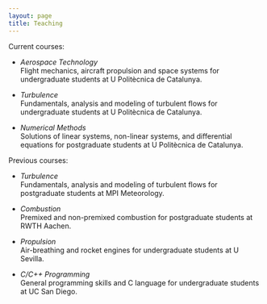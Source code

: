 ```yaml
---
layout: page
title: Teaching
---
```


Current courses:
* *Aerospace Technology*  
Flight mechanics, aircraft propulsion and space systems for undergraduate students at U Politècnica de Catalunya.

* *Turbulence*  
Fundamentals, analysis and modeling of turbulent flows for undergraduate students at U Politècnica de Catalunya.

* *Numerical Methods*  
Solutions of linear systems, non-linear systems, and differential equations for postgraduate students at U Politècnica de Catalunya.

Previous courses:
* *Turbulence*  
Fundamentals, analysis and modeling of turbulent flows for postgraduate students at MPI Meteorology.

* *Combustion*  
Premixed and non-premixed combustion for postgraduate students at RWTH Aachen.

* *Propulsion*  
Air-breathing and rocket engines for undergraduate students at U Sevilla.

* *C/C++ Programming*  
General programming skills and C language for undergraduate students at UC San Diego.
